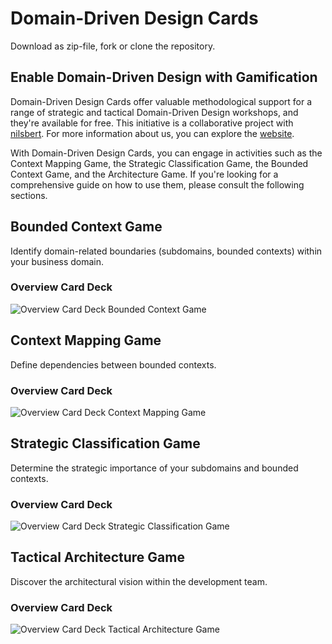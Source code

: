 # Domain-Driven Design Cards

Download as zip-file, fork or clone the repository.

## Enable Domain-Driven Design with Gamification

Domain-Driven Design Cards offer valuable methodological support for a range of strategic and 
tactical Domain-Driven Design workshops, and they're available for free. This initiative is a collaborative 
project with [nilsbert](https://github.com/nilsbert). For more information about us, you can explore the [website](www.architecture-enablers.de).

With Domain-Driven Design Cards, you can engage in activities such as the Context Mapping Game, 
the Strategic Classification Game, the Bounded Context Game, and the Architecture Game. If you're looking for a comprehensive guide 
on how to use them, please consult the following sections.

## Bounded Context Game

Identify domain-related boundaries (subdomains, bounded contexts) within your business domain.

### Overview Card Deck

![Overview Card Deck Bounded Context Game](./cards/Bounded_Context_Game_Cards_Overview.png)

## Context Mapping Game

Define dependencies between bounded contexts.

### Overview Card Deck

![Overview Card Deck Context Mapping Game](./cards/Context_Mapping_Game_Cards_Overview.png)

## Strategic Classification Game

Determine the strategic importance of your subdomains and bounded contexts.

### Overview Card Deck

![Overview Card Deck Strategic Classification Game](./cards/Strategic_Classification_Game_Cards_Overview.png)

## Tactical Architecture Game

Discover the architectural vision within the development team.

### Overview Card Deck

![Overview Card Deck Tactical Architecture Game](./cards/Tactical_Architecture_Game_Cards_Overview.png)

